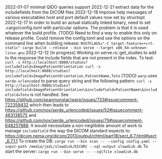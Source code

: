 2022-01-07 minimal QIDO queries support
2022-12-21 extract data for the includefields from the DICOM files
2022-12-18 Improve help messages of various executables
           host and port default values now set by structopt
2022-12-17 In order to build an actual statically linked binary, need to set .cargo/config.toml with
           particular options. The problem is that it is used whatever the build profile.
           (TODO) Need to find a way to enable this only on release profile.
           Could remove the config.toml and use the options on the command line when building release:
           `RUSTFLAGS="-C target-feature=+crt-static" cargo build --release --bin serve --target x86_64-unknown-linux-gnu`
2022-12-12 (in progress) Working on serve.rs::get_studies to add to the response the include
           fields that are not present in the index.
           To test:
           ```
           curl -s http://localhost:8080/studies?includefield=ImagePatientOrientation
           curl -s http://localhost:8080/studies?includefield=ImagePatientOrientation,PatientName,Toto
           ```
           (TODO) `warp` uses `serde-urlencoded` to parse query string and the following pattern:
           ```
           curl -s http://localhost:8080/studies?includefield=ImagePatientOrientation\&includefield=PatientName\&includefield=Toto
           ```
           is not handled. See https://github.com/seanmonstar/warp/issues/733#issuecomment-722359432 which then leads to
           https://github.com/nox/serde_urlencoded/issues/52#issuecomment-483138575 and
           https://github.com/nox/serde_urlencoded/issues/75#issuecomment-648257888.
           It would necessitate a non-neglibible amount of work to manage `includefield` the way the DICOM standard expects to:
           https://dicom.nema.org/dicom/2013/output/chtml/part18/sect_6.7.html#sect_6.7.1.1
           To create the DB:
           `cargo run --bin scan -- --config config.yaml --input-path /media/jedi/slowdisk/DICOM/ --sql-output slowdisk.db`
           To start the server:
           `cargo run --bin serve -- --sqlfile slowdisk.db`
